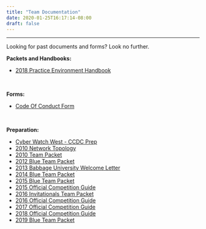 ```yaml
---
title: "Team Documentation"
date: 2020-01-25T16:17:14-08:00
draft: false
---
```

<hr>
Looking for past documents and forms? Look no further.
<!--more-->
<br>

__Packets and Handbooks:__

* [2018 Practice Environment Handbook](/docs/2018-Practice-Handbook.pdf)

<br>

__Forms:__

* [Code Of Conduct Form](/docs/code-of-conduct.pdf)

<br>

__Preparation:__

* [Cyber Watch West - CCDC Prep](/docs/cww-ccdc-prep.pdf)
* [2010 Network Topology](/docs/2010-networkTopology.pdf)
* [2010 Team Packet](/docs/2010-teamPacket.pdf)
* [2012 Blue Team Packet](/docs/Blue-Team-Packet-2012-v1.6.pdf)
* [2013 Babbage University Welcome Letter](/docs/2013-BabbageUnivWelcome-Ltr.docx)
* [2014 Blue Team Packet](/docs/2014WRCCDCQTeamPack_v2.pdf)
* [2015 Blue Team Packet](/docs/2015WRCCDCQTeamPack_v3.pdf)
* [2015 Official Competition Guide](/docs/WRCCDC-2015-OfficialCompetitionGuide.pdf)
* [2016 Invitationals Team Packet ](/docs/WRCCDC-Fall16ICCDCTeamPack.pdf)
* [2016 Official Competition Guide](/docs/WRCCDC-2016-Official-Program.pdf)
* [2017 Official Competition Guide](/docs/WRCCDC-2017-Program.pdf)
* [2018 Official Competition Guide](/docs/WRCCDC-2018-OfficialProgram.pdf)
* [2019 Blue Team Packet](/docs/WRCCDC-Packet.pdf)
